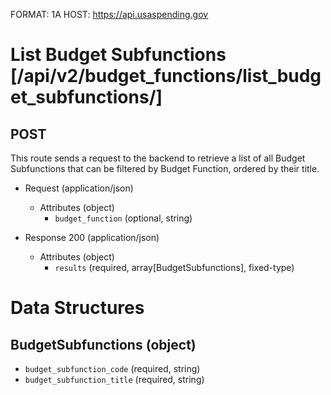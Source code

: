 FORMAT: 1A
HOST: https://api.usaspending.gov

# List Budget Subfunctions [/api/v2/budget_functions/list_budget_subfunctions/]

## POST

This route sends a request to the backend to retrieve a list of all Budget Subfunctions that can be filtered by Budget Function, ordered by their title.
        
+ Request (application/json)
    + Attributes (object)
        + `budget_function` (optional, string)

+ Response 200 (application/json)
    + Attributes (object)
        + `results` (required, array[BudgetSubfunctions], fixed-type)

# Data Structures

## BudgetSubfunctions (object)
+ `budget_subfunction_code` (required, string)
+ `budget_subfunction_title` (required, string)
